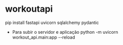 # workoutapi

pip install fastapi uvicorn sqlalchemy pydantic

- Para subir o servidor e aplicação
python -m uvicorn workout_api.main:app --reload


